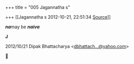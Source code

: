 +++
title = "005 Jagannatha s"

+++
[[Jagannatha s	2012-10-21, 22:51:34 [Source](https://groups.google.com/g/bvparishat/c/uqMxzCy3QFE)]]



***na***may be ***naiva***

**J**  
  

2012/10/21 Dipak Bhattacharya \<[dbhattach...@yahoo.com]()\>



